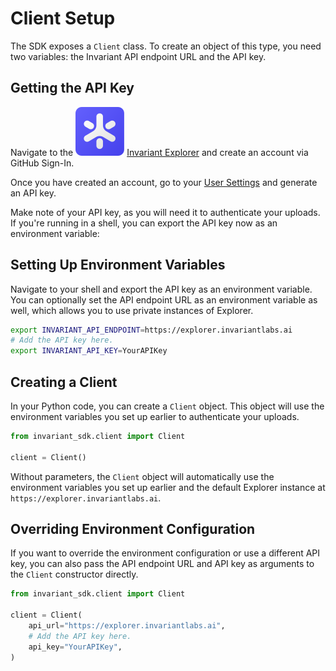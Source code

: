 # Client Setup

The SDK exposes a `Client` class. To create an object of this type, you need two variables: the Invariant API endpoint URL and the API key.

## Getting the API Key
Navigate to the <img class='inline-invariant' src="../../assets/logo.svg"/> [Invariant Explorer](https://explorer.invariantlabs.ai) and create an account via GitHub Sign-In.

Once you have created an account, go to your [User Settings](https://explorer.invariantlabs.ai/settings) and generate an API key.

Make note of your API key, as you will need it to authenticate your uploads. If you're running in a shell, you can export the API key now as an environment variable:

## Setting Up Environment Variables

Navigate to your shell and export the API key as an environment variable. You can optionally set the API endpoint URL as an environment variable as well, which allows you to use private instances of Explorer.

```bash
export INVARIANT_API_ENDPOINT=https://explorer.invariantlabs.ai
# Add the API key here.
export INVARIANT_API_KEY=YourAPIKey
```

## Creating a Client

In your Python code, you can create a `Client` object. This object will use the environment variables you set up earlier to authenticate your uploads.

```python
from invariant_sdk.client import Client

client = Client()
```

Without parameters, the `Client` object will automatically use the environment variables you set up earlier and the default Explorer instance at `https://explorer.invariantlabs.ai`.

## Overriding Environment Configuration

If you want to override the environment configuration or use a different API key, you can also pass the API endpoint URL and API key as arguments to the `Client` constructor directly.

```python
from invariant_sdk.client import Client

client = Client(
    api_url="https://explorer.invariantlabs.ai",
    # Add the API key here.
    api_key="YourAPIKey",
)
```